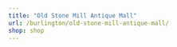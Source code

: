 ```yaml
---
title: "Old Stone Mill Antique Mall"
url: /burlington/old-stone-mill-antique-mall/
shop: shop
---
```

